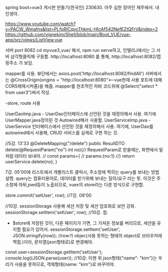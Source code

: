 spring boot+vue3 게시판 만들기(한국인)
230630. 아주 심한 장마인 제주에서. 내 인생아.

https://www.youtube.com/watch?v=PACW_Wmafns&list=PLfpRlCqycThkmL-HIcAf542NefEZtQFrV&index=2
https://github.com/vignekim/Shell/blob/main/Boot_VUE/vue-app/src/views/ListView.vue

서버 port 8082
cd myvue3_vue/ 해서, npm run serve하고,
인텔리J에서는 그 서버 삼각형클릭해 구동함.
http://localhost:8080 를 통해, http://localhost:8082/맵핑주소 가 보임.
 
mapper를 사용.
뷰단에서는 axios.post('http://localhost:8082/findAll')
서버에서는 @CrossOrigin(origins = "http://localhost:8080"<--vue현재 사용 포트에 대해 CORS헤제시켜줌)을 해줌.
mapper를 원초적인 자바 코드위에 @Select("select * from user3")써서 작성.

-store, route 사용


UserDaoImp.java - UserDao인터페이스에 선언된 것을 재정의해서 사용. 여기에 UserMapper.java정의된 것 Autowired해서 사용함.
UserServiceImp.java - UserService 인터페이스에서 선언된 것을 재정의해서 사용. 여기에, UserDao를 autowired에서 사용해, CRUD 서비스를 실제로 구현 하는 것.


//5강. 13'33
@DeleteMapping("/delete")
public ResultDTO delete(@RequestParam("no") int no){// RequestParam로 받을때는, 화면에서 밑처럼 데이터 보내야.
// const params={ 
//  params:{no:1}
//}
return userService.delete(no);
}

7강. 05'00에 리스트에서 개별리스트 클릭시, 주소창에 찍히는 query를 보내는 방법 설명.
query는 컴퓨터용어로, 데이터를 받기위해 보내는 질의/요구 라는 뜻.
이것은 주소창에 아뒤,pwd등이 노출되므로, vuex의 store라는 다른 방식으로 구현함.

store.commit('setUser', row); //7강. 09'00

//10강. sessionStorage 사용해 세션 저장 및 세션 암호화로 보안 강화.
sessionStorage.setItem('setUser', row); //10강. 첨.
- $store에 저장된 것이, 다른 페이지가 가면, 그 가져온 정보를 버리므로, 세션을 유지할 필요가 있어서.
sessionStorage.setItem('setUser', JSON.stringify(row)); //row가 objec(사용 못하는 형태의 object로 브라우저에 찍힘.)이라, 문자열(json형태로)로 변경해야.

const user=sessionStorage.getItem('setUser');
console.log((JSON.parse(user)); //10강.  이젠 위 json형태{"name": "kim"}는 우리가 사용을 못하므로, 객체형태{name: "kim"}로 바꾸어야.

